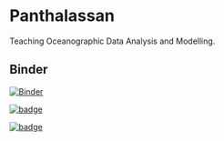 # Panthalassan
Teaching Oceanographic Data Analysis and Modelling.


## Binder

[![Binder](https://binder.pangeo.io/badge_logo.svg)](https://mybinder.org/v2/gh/iuryt/Panthalassan/main)


[![badge](https://img.shields.io/static/v1.svg?logo=Jupyter&label=Pangeo+Binder&message=GCE+us-central1&color=blue)](https://binder.pangeo.io/v2/gh/iuryt/Panthalassan/main)


[![badge](https://img.shields.io/static/v1.svg?logo=Jupyter&label=Pangeo+Binder&message=AWS+us-west-2&color=orange)](https://aws-uswest2-binder.pangeo.io/v2/gh/iuryt/Panthalassan/main)
